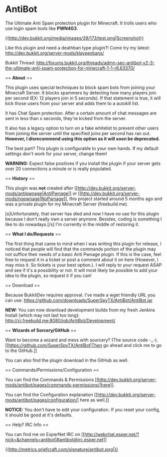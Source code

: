 AntiBot
==========

The Ultimate Anti Spam protection plugin for Minecraft.  It trolls users who use login spam tools like **PWN4G3**.

{{http://dev.bukkit.org/media/images/39/173/test.png|Screenshot}}

Like this plugin and need a deathban type plugin?! Come try my latest: http://dev.bukkit.org/server-mods/klaypexbans/

Bukkit Thread: http://forums.bukkit.org/threads/admn-sec-antibot-v2-3-the-ultimate-anti-spam-protection-for-minecraft-1-1-r6.63370/

== **About** ==

This plugin uses special techniques to block spam bots from joining your Minecraft Server.  It blocks spammers by detecting how many players join per second (EX: 12 players join in 5 seconds).  If that statement is true, it will kick those users from your server and adds them to a autokill list.  

It has Chat Spam protection.  After a certain amount of chat messages are sent in less than x seconds, they're kicked from the server. 

It also has a legacy option to turn on a fake whitelist to prevent other users from joining the server until the specified joins per second has ran out. **However, I disrecommend using this option as it will soon be deprecated.**

The best part? This plugin is configurable to your own hands.  If my default settings don't work for your server, change them!

**WARNING:** Expect false positives if you install the plugin if your server gets over 20 connections a minute or is really populated.

== **History** ==

This plugin was **not** created after [[http://dev.bukkit.org/server-mods/antipwnage|AntiPwnage]] or [[http://dev.bukkit.org/server-mods/nopwnage|NoPwnage]], this project started around 5 months ago and was a private plugin for my Minecraft Server (freebuild.me).

[s]Unfortunately, that server has died and now I have no use for this plugin because I don't really own a server anymore.  Besides, coding is something I like to do nowadays.[/s]  I'm currently in the middle of restoring it.

== **What I do/Requests** ==

The first thing that came to mind when I was writing this plugin for release, I noticed that people will find that the commands portion of the plugin may not suffice their needs of a basic Anti Pwnage plugin.  If this is the case, feel free to request it in a ticket or post a comment about it on here (However, I may miss it.  So tickets is your best option.).  I will reply to your request ASAP and see if it's a possibility or not.  It will most likely be possible to add your idea to the plugin, so request it if you can!

== Download ==

Because BukkitDev requires approval. I've made a wget friendly URL you can use:
https://github.com/downloads/SuperSpyTX/AntiBot/AntiBot.jar

**NEW:** You can now download development builds from my fresh Jenkins Install (which may not last too long):
http://ci.freebuild.me:8080/job/AntiBot/Development/


== **Wizards of Sorcery/GitHub** ==

Want to become a wizard and mess with sourcery? (The source code -_-).  [[https://github.com/SuperSpyTX/AntiBot|Then go ahead and click me to go to the GitHub.]]

You can also find the plugin download in the GitHub as well.

== Commands/Permissions/Configuration ==

You can find the Commands & Permissions [[http://dev.bukkit.org/server-mods/antibot/pages/commands-permissions/|here]].

You can find the Configuration explanation [[http://dev.bukkit.org/server-mods/antibot/pages/configuration/| here as well.]]

**NOTICE:** You don't have to edit your configuration.  If you reset your config, it should be good at it's defaults.

== Help?  IRC Info ==

You can find me on EsperNet IRC on [[http://webchat.esper.net/?nick=&channels=antibot|#antibot@irc.esper.net]]

{{http://metrics.griefcraft.com/signature/antibot.png|}}